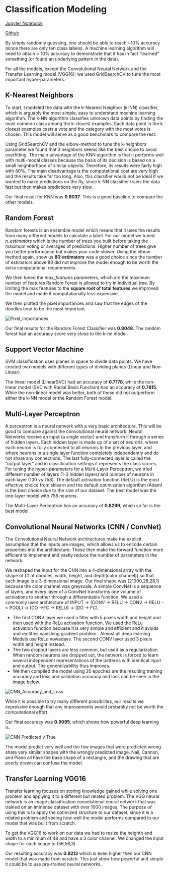 # Classification Modeling

[Jupyter Notebook](http://nbviewer.jupyter.org/github/nolanadams1230/Doodle_Classification/blob/master/notebooks/Classification%20Models%20-%20Doodles.ipynb)

[Github](https://github.com/nolanadams1230/Doodle_Classification/blob/master/notebooks/Classification%20Models%20-%20Doodles.ipynb)

By simply randomly guessing, one should be able to reach ~10% accuracy (since there are only ten class labels). A machine learning algorithm will need to obtain > 10% accuracy to demonstrate that it has in fact “learned” something (or found an underlying pattern in the data).

For all the models, except the Convolutional Neural Network and the Transfer Learning model (VGG16), we used GridSearchCV to tune the most important hyper-parameters.

## K-Nearest Neighbors

To start, I modeled the data with the k-Nearest Neighbor (k-NN) classifier, which is arguably the most simple, easy to understand machine learning algorithm. The k-NN algorithm classifies unknown data points by finding the most common class among the k-closest examples. Each data point in the k closest examples casts a vote and the category with the most votes is chosen. This model will serve as a good benchmark to compare the rest.

Using GridSearchCV and the elbow-method to tune the k-neighbors parameter we found that 3 neighbors seems like the best choice to avoid overfitting. The main advantage of the KNN algorithm is that it performs well with multi-modal classes because the basis of its decision is based on a small neighborhood of similar objects. Therefore, its results were fairly high with 80%. The main disadvantage is the computational cost are very high and the results take far too long. Also, this classifier would not be ideal if we wanted to make predictions on the fly, since k-NN classifier trains the data fast but then makes predictions very slow.

Our final result for KNN was **0.8037**. This is a good baseline to compare the other models.

## Random Forest
Random forests is an ensemble model which means that it uses the results from many different models to calculate a label. For our model we tuned *n_estimators* which is the number of trees you built before taking the maximum voting or averages of predictions. Higher number of trees give you better performance but makes your code slower. Using the elbow method again, show us **80 estimators** was a good choice since the number of estimators above 80 did not improve the model enough to be worth the extra computational requirements.

We then tuned the *max_features* parameters, which are the maximum number of features Random Forest is allowed to try in individual tree. By limiting the max features to the **square root of total features** we improved the model and made it computationally less expensive.

We then plotted the pixel importances and saw that the edges of the doodles tend to be the most important.

![Pixel_Importances](images/pixel_importances.png)

Our final results for the Random Forest Classifier was **0.8048.** The random forest had an accuracy score very close to the k-nn model. 

## Support Vector Machine
SVM classification uses planes in space to divide data points. We have created two models with different types of dividing planes (Linear and Non-Linear)

The linear model (LinearSVC) had an accuracy of **0.7178**, while the non-linear model (SVC with Radial Basis Function) had an accuracy of **0.7815**. While the non-linear model was better, both of these did not outperform either the k-NN model or the Random Forest model.


## Multi-Layer Perceptron
A perceptron is a neural network with a very basic architecture. This will be good to compare against the convolutional neural network. Neural Networks receive an input (a single vector) and transform it through a series of hidden layers. Each hidden layer is made up of a set of neurons, where each neuron is fully connected to all neurons in the previous layer, and where neurons in a single layer function completely independently and do not share any connections. The last fully-connected layer is called the “output layer” and in classification settings it represents the class scores.
For tuning the hyper-parameters for a Multi-Layer Perceptron, we tried different number of layers (1-3 hidden layers) and number of neurons in each layer (100 vs 758). The default activation function (ReLU) is the most effective choice from sklearn and the default optimization algorithm (Adam) is the best choice due to the size of our dataset. The best model was the one-layer model with 758 neurons.


The Multi-Layer Perceptron has an accuracy of **0.8299**, which so far is the best model.


## Convolutional Neural Networks (CNN / ConvNet)
The Convolutional Neural Network architectures make the explicit assumption that the inputs are images, which allows us to encode certain properties into the architecture. These then make the forward function more efficient to implement and vastly reduce the number of parameters in the network.

We reshaped the input for the CNN into a 4-dimensional array with the shape of (# of doodles, width, height, and depth(color channel)) so that each image is a 3-dimensional image. Our final shape was (21000,28,28,1) because the color channel was greyscale. A simple ConvNet is a sequence of layers, and every layer of a ConvNet transforms one volume of activations to another through a differentiable function. We used a commonly used archtecture of INPUT -> (CONV -> RELU -> CONV -> RELU -> POOL) -> (DO ->FC -> RELU) -> (DO -> FC).
- The first CONV layer we used a filter with 5 pixels width and height and then used with the ReLu activation function. We used the ReLu activation function becuase it is very simple and efficient and it avoids and rectifies vanishing gradient problem . Almost all deep learning Models use ReLu nowadays. The second CONV layer used 3 pixels width and height instead.
- The two dropout layers are less common, but used as a regularization. When random neurons are dropped out, the network is forced to learn several independent representations of the patterns with identical input and output. The generalizability thus improves.
- We then compiled the model using 20 epoches are the resulting training accuracy and loss and validation accuracy and loss can be seen in the image below.

![CNN_Accuracy_and_Loss](images/cnn_accuracy.png)

While it is possible to try many different possibilites, our results we impressive enough that any improvements would probabky not be worth the computational effort.

Our final accuracy was **0.9095**, which shows how powerful deep learning is.

![CNN Predicted v True](images/cnn_predicted_true.png)

The model predict very well and the few images that were predicted wrong share very similar shapes with the wrongly predicted image. Nail, Cannon, and Piano all have the base shape of a rectangle, and the drawing that are poorly drawn can confuse the model.

## Transfer Learning VGG16

Transfer learning focuses on storing knowledge gained while solving one problem and applying it to a different but related problem. The VGG neural network is an image classification convolutional neural network that was trained on an immense dataset with over 1000 images. The purpose of using this is to apply the optimized structure to our dataset, since it is a related problem and seeing how well the model performs compared to our model that was built from scratch.

To get the VGG16 to work on our data we had to resize the heighth and width to a minimum of 48 and have a 3 color channel. We changed the input shape for each image to (56,56,3).

Our resulting accuracy was **0.9213** which is even higher then our CNN model that was made from scratch. This just show how powerful and simple it could be to use pre-trained neural networks. 
